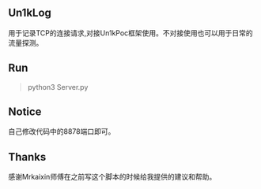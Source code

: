 ## Un1kLog

用于记录TCP的连接请求,对接Un1kPoc框架使用。不对接使用也可以用于日常的流量探测。

## Run

> python3 Server.py

## Notice

自己修改代码中的8878端口即可。

## Thanks

感谢Mrkaixin师傅在之前写这个脚本的时候给我提供的建议和帮助。
